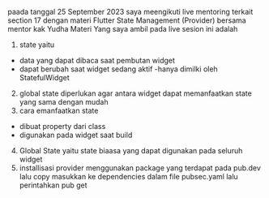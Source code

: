 paada tanggal 25 September 2023 saya meengikuti live mentoring terkait section 17 dengan materi Flutter State Management (Provider) bersama mentor  kak  Yudha 
Materi Yang saya ambil pada live sesion ini adalah
1. state yaitu
- data yang dapat dibaca saat pembutan widget
- dapat berubah saat widget sedang aktif
-hanya dimilki oleh StatefulWidget
2. global state diperlukan agar antara widget dapat memanfaatkan state yang sama dengan mudah
3. cara emanfaatkan state
- dibuat property dari class
- digunakan pada widget saat build
4. Global State yaitu state biaasa yang dapat digunakan pada seluruh widget 
5. installisasi provider menggunakan package yang terdapat pada pub.dev lalu copy masukkan ke dependencies dalam file pubsec.yaml lalu perintahkan pub get